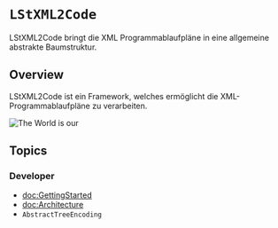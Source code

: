 # ``LStXML2Code``

LStXML2Code bringt die XML Programmablaufpläne in eine allgemeine abstrakte Baumstruktur.

## Overview

LStXML2Code ist ein Framework, welches ermöglicht die XML-Programmablaufpläne zu verarbeiten. 

![The World is our](bgworld.png)

## Topics

### Developer

- <doc:GettingStarted>
- <doc:Architecture>
- ``AbstractTreeEncoding``


